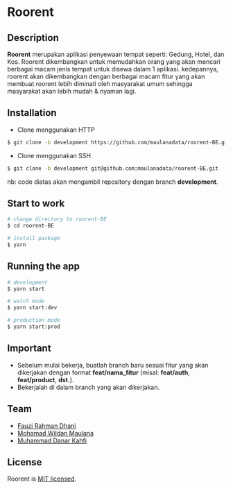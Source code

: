 <p align="center">
  <h1> Roorent </h1>
</p>

## Description

<b>Roorent</b> merupakan aplikasi penyewaan tempat seperti: Gedung, Hotel, dan Kos. Roorent dikembangkan untuk memudahkan orang yang akan mencari berbagai macam jenis tempat untuk disewa dalam 1 aplikasi. kedepannya, roorent akan dikembangkan dengan berbagai macam fitur yang akan membuat roorent lebih diminati oleh masyarakat umum sehingga masyarakat akan lebih mudah & nyaman lagi.

## Installation

- Clone menggunakan HTTP
```bash
$ git clone -b development https://github.com/maulanadata/roorent-BE.git
```
- Clone menggunakan SSH
```bash
$ git clone -b development git@github.com:maulanadata/roorent-BE.git
```

nb: code diatas akan mengambil repository dengan branch <b>development</b>.

## Start to work
```bash
# change directory to roorent-BE
$ cd roorent-BE

# install package
$ yarn
```

## Running the app

```bash
# development
$ yarn start

# watch mode
$ yarn start:dev

# production mode
$ yarn start:prod
```

## Important

- Sebelum mulai bekerja, buatlah branch baru sesuai fitur yang akan dikerjakan dengan format <b>feat/nama_fitur</b>  (misal: <b>feat/auth</b>, <b>feat/product</b>, <b>dst.</b>).
- Bekerjalah di dalam branch yang akan dikerjakan.

## Team

- [Fauzi Rahman Dhani](https://github.com/Fauzi0309)
- [Mohamad Wildan Maulana](https://github.com/maulanadata)
- [Muhammad Danar Kahfi](https://github.com/DanarKahfi)

## License

Roorent is [MIT licensed](LICENSE).
  
